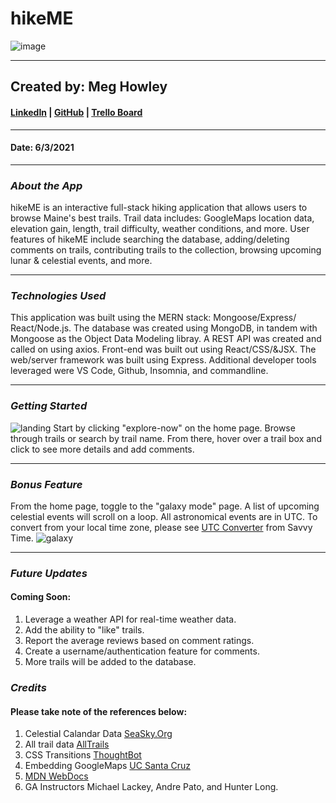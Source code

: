 # hikeME
![image](https://i.imgur.com/Reit2UQ.png)
***
## Created by: Meg Howley
#### [LinkedIn](https://www.linkedin.com/in/megan-l-howley-4b568199/) | [GitHub](https://github.com/meglhowley) | [Trello Board](https://trello.com/b/pCm4LABs/take-a-hike)
***
#### Date: 6/3/2021
***

### *About the App*
hikeME is an interactive full-stack hiking application that allows users to browse Maine's best trails. Trail data includes: GoogleMaps location data, elevation gain, length, trail difficulty, weather conditions, and more. User features of hikeME include searching the database, adding/deleting comments on trails, contributing trails to the collection, browsing upcoming lunar & celestial events, and more.
***
### *Technologies Used*
This application was built using the MERN stack: Mongoose/Express/ React/Node.js. The database was created using MongoDB, in tandem with Mongoose as the Object Data Modeling libray. A REST API was created and called on using axios. Front-end was built out using React/CSS/&JSX. The web/server framework was built using Express. Additional developer tools leveraged were VS Code, Github, Insomnia, and commandline. 
***
### *Getting Started*
![landing](https://i.imgur.com/8nsSbrn.png)
Start by clicking "explore-now" on the home page. Browse through trails or search by trail name. From there, hover over a trail box and click to see more details and add comments.
  ***
### *Bonus Feature*
From the home page, toggle to the "galaxy mode" page. A list of upcoming celestial events will scroll on a loop. All astronomical events are in UTC. To convert from your local time zone, please see [UTC Converter](https://www.linkedin.com/in/megan-l-howley-4b568199/) from Savvy Time.
![galaxy](https://i.imgur.com/ou5zj5F.png)
***
 ### *Future Updates*
#### Coming Soon:
1. Leverage a weather API for real-time weather data.
2. Add the ability to "like" trails.
3. Report the average reviews based on comment ratings.
4. Create a username/authentication feature for comments.
5. More trails will be added to the database.
   

### *Credits*
#### Please take note of the references below:
1. Celestial Calandar Data [SeaSky.Org](http://www.seasky.org/astronomy/astronomy-calendar-2021.html)
2. All trail data [AllTrails](https://www.alltrails.com/)
3. CSS Transitions [ThoughtBot](https://thoughtbot.com/blog/transitions-and-transforms)
4. Embedding GoogleMaps [UC Santa Cruz](https://wcmshelp.ucsc.edu/advanced/embedding-google/google-maps.html)
5. [MDN WebDocs](https://developer.mozilla.org/en-US/)
6. GA Instructors Michael Lackey, Andre Pato, and Hunter Long.
####

